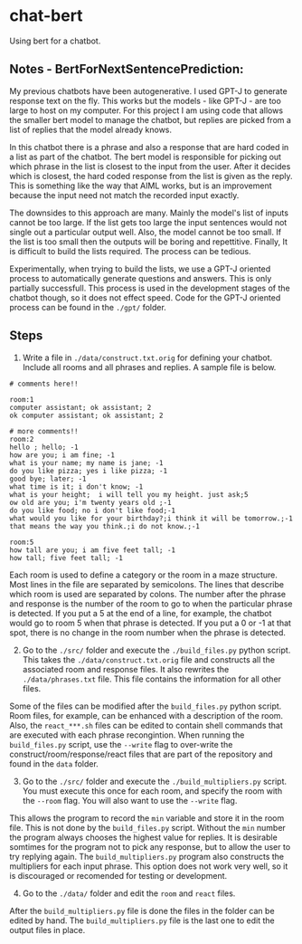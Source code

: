 # chat-bert
Using bert for a chatbot.

## Notes - BertForNextSentencePrediction:
My previous chatbots have been autogenerative. I used GPT-J to generate response text on the fly. This works but the models - like GPT-J - are too large to host on my computer. For this project I am using code that allows the smaller bert model to manage the chatbot, but replies are picked from a list of replies that the model already knows.

In this chatbot there is a phrase and also a response that are hard coded in a list as part of the chatbot. The bert model is responsible for picking out which phrase in the list is closest to the input from the user. After it decides which is closest, the hard coded response from the list is given as the reply. This is something like the way that AIML works, but is an improvement because the input need not match the recorded input exactly.

The downsides to this approach are many. Mainly the model's list of inputs cannot be too large. If the list gets too large the input sentences would not single out a particular output well. Also, the model cannot be too small. If the list is too small then the outputs will be boring and repettitive. Finally, It is difficult to build the lists required. The process can be tedious.

Experimentally, when trying to build the lists, we use a GPT-J oriented process to automatically generate questions and answers. This is only partially successfull. This process is used in the development stages of the chatbot though, so it does not effect speed. Code for the GPT-J oriented process can be found in the `./gpt/` folder.

## Steps

1. Write a file in `./data/construct.txt.orig` for defining your chatbot. Include all rooms and all phrases and replies. A sample file is below.

```
# comments here!!

room:1
computer assistant; ok assistant; 2
ok computer assistant; ok assistant; 2

# more comments!!
room:2
hello ; hello; -1  
how are you; i am fine; -1 
what is your name; my name is jane; -1  
do you like pizza; yes i like pizza; -1  
good bye; later; -1 
what time is it; i don't know; -1
what is your height;  i will tell you my height. just ask;5
ow old are you; i'm twenty years old ;-1
do you like food; no i don't like food;-1 
what would you like for your birthday?;i think it will be tomorrow.;-1
that means the way you think.;i do not know.;-1

room:5
how tall are you; i am five feet tall; -1
how tall; five feet tall; -1
```
Each room is used to define a category or the room in a maze structure. Most lines in the file are separated by semicolons. The lines that describe which room is used are separated by colons. The number after the phrase and response is the number of the room to go to when the particular phrase is detected. If you put a 5 at the end of a line, for example, the chatbot would go to room 5 when that phrase is detected. If you put a 0 or -1 at that spot, there is no change in the room number when the phrase is detected.

2. Go to the `./src/` folder and execute the `./build_files.py` python script. This takes the `./data/construct.txt.orig` file and constructs all the associated room and response files. It also rewrites the `./data/phrases.txt` file. This file contains the information for all other files.

Some of the files can be modified after the `build_files.py` python script. Room files, for example, can be enhanced with a description of the room. Also, the `react_***.sh` files can be edited to contain shell commands that are executed with each phrase recongintion. When running the `build_files.py` script, use the `--write` flag to over-write the construct/room/response/react files that are part of the repository and found in the `data` folder.

3. Go to the `./src/` folder and execute the `./build_multipliers.py` script. You must execute this once for each room, and specify the room with the `--room` flag. You will also want to use the `--write` flag. 

This allows the program to record the `min` variable and store it in the room file. This is not done by the `build_files.py` script. Without the `min` number the program always chooses the highest value for replies. It is desirable somtimes for the program not to pick any response, but to allow the user to try replying again. The `build_multipliers.py` program also constructs the multipliers for each input phrase. This option does not work very well, so it is discouraged or recomended for testing or development.

4. Go to the `./data/` folder and edit the `room` and `react` files.

After the `build_multipliers.py` file is done the files in the folder can be edited by hand. The `build_multipliers.py` file is the last one to edit the output files in place.

